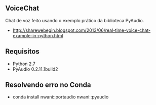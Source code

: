 ## VoiceChat

Chat de voz feito usando o exemplo prático da biblioteca PyAudio.
   - http://sharewebegin.blogspot.com/2013/06/real-time-voice-chat-example-in-python.html

## Requisitos
  
  - Python 2.7
  - PyAudio 0.2.11.1build2
  
## Resolvendo erro no Conda
   
   - conda install nwani::portaudio nwani::pyaudio
